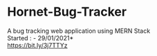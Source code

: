 # Hornet-Bug-Tracker
A bug tracking web application using MERN Stack<br>
Started : - 29/01/2021*<br>
https://bit.ly/3j7TTYz

